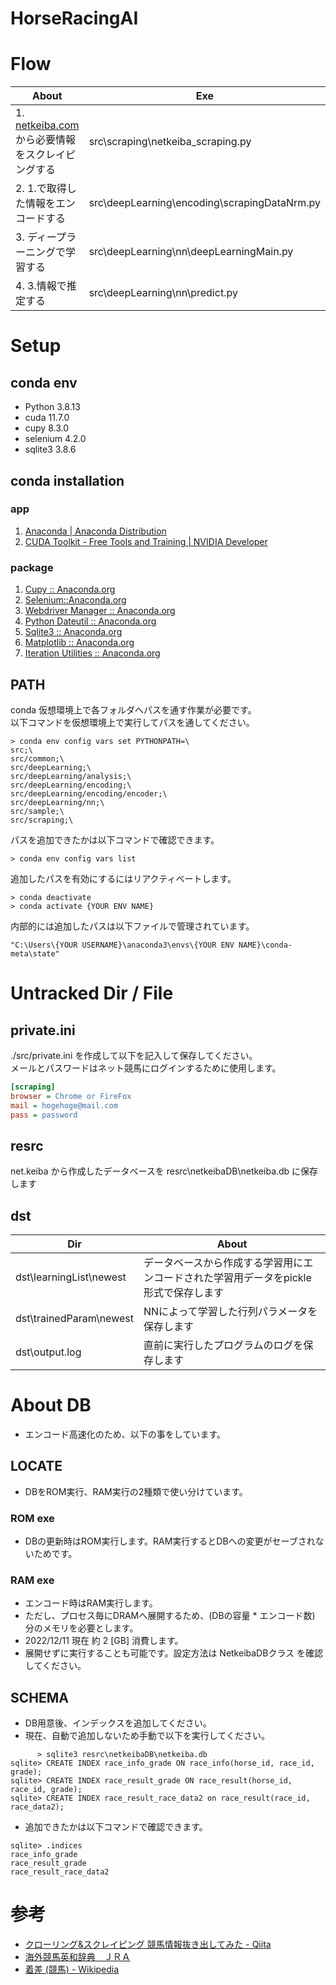 # HorseRacingAI

# Flow
| About | Exe | Output |
| ----  | --- | ------ |
|1. [netkeiba.com](https://www.netkeiba.com/)から必要情報をスクレイピングする|src\scraping\netkeiba_scraping.py	|resrc\netkeibaDB\netkeiba.db|
|2. 1.で取得した情報をエンコードする|src\deepLearning\encoding\scrapingDataNrm.py|dst\learningList\newest|
|3. ディープラーニングで学習する|src\deepLearning\nn\deepLearningMain.py|dst\trainedParam\newest|
|4. 3.情報で推定する|src\deepLearning\nn\predict.py| - |

# Setup

## conda env
* Python 3.8.13
* cuda 11.7.0
* cupy 8.3.0
* selenium 4.2.0
* sqlite3 3.8.6

## conda installation
### app
1. [Anaconda | Anaconda Distribution](https://www.anaconda.com/products/distribution)
2. [CUDA Toolkit - Free Tools and Training | NVIDIA Developer](https://developer.nvidia.com/cuda-toolkit)

### package
1. [Cupy :: Anaconda.org](https://anaconda.org/anaconda/cupy)
2. [Selenium::Anaconda.org](https://anaconda.org/conda-forge/selenium)
3. [Webdriver Manager :: Anaconda.org](https://anaconda.org/conda-forge/webdriver-manager)
4. [Python Dateutil :: Anaconda.org](https://anaconda.org/conda-forge/python-dateutil)
5. [Sqlite3 :: Anaconda.org](https://anaconda.org/blaze/sqlite3)
6. [Matplotlib :: Anaconda.org](https://anaconda.org/conda-forge/matplotlib)
7. [Iteration Utilities :: Anaconda.org](https://anaconda.org/conda-forge/iteration_utilities)

## PATH
conda 仮想環境上で各フォルダへパスを通す作業が必要です。  
以下コマンドを仮想環境上で実行してパスを通してください。

```bash:
> conda env config vars set PYTHONPATH=\
src;\
src/common;\
src/deepLearning;\
src/deepLearning/analysis;\
src/deepLearning/encoding;\
src/deepLearning/encoding/encoder;\
src/deepLearning/nn;\
src/sample;\
src/scraping;\
```

パスを追加できたかは以下コマンドで確認できます。
```bash:
> conda env config vars list
```

追加したパスを有効にするにはリアクティベートします。
```bash:
> conda deactivate
> conda activate {YOUR ENV NAME}
```

内部的には追加したパスは以下ファイルで管理されています。
```bash:
"C:\Users\{YOUR USERNAME}\anaconda3\envs\{YOUR ENV NAME}\conda-meta\state"
```

# Untracked Dir / File

## private.ini
./src/private.ini を作成して以下を記入して保存してください。  
メールとパスワードはネット競馬にログインするために使用します。

```txt:whatprivate.ini
[scraping]
browser = Chrome or FireFox
mail = hogehoge@mail.com
pass = password
```
## resrc
net.keiba から作成したデータベースを resrc\netkeibaDB\netkeiba.db に保存します  

## dst
|Dir|About|
| ---- | ---- |
|dst\learningList\newest|データベースから作成する学習用にエンコードされた学習用データをpickle形式で保存します|
|dst\trainedParam\newest|NNによって学習した行列パラメータを保存します|
|dst\output.log|直前に実行したプログラムのログを保存します|

# About DB
 * エンコード高速化のため、以下の事をしています。
## LOCATE
* DBをROM実行、RAM実行の2種類で使い分けています。
### ROM exe
* DBの更新時はROM実行します。RAM実行するとDBへの変更がセーブされないためです。

### RAM exe
* エンコード時はRAM実行します。
* ただし、プロセス毎にDRAMへ展開するため、(DBの容量 * エンコード数) 分のメモリを必要とします。
* 2022/12/11 現在 約 2 [GB] 消費します。
* 展開せずに実行することも可能です。設定方法は NetkeibaDBクラス を確認してください。

## SCHEMA
* DB用意後、インデックスを追加してください。
* 現在、自動で追加しないため手動で以下を実行してください。

```bash:
      > sqlite3 resrc\netkeibaDB\netkeiba.db
sqlite> CREATE INDEX race_info_grade ON race_info(horse_id, race_id, grade);
sqlite> CREATE INDEX race_result_grade ON race_result(horse_id, race_id, grade);
sqlite> CREATE INDEX race_result_race_data2 on race_result(race_id, race_data2);
```

* 追加できたかは以下コマンドで確認できます。
```bash:
sqlite> .indices
race_info_grade
race_result_grade
race_result_race_data2
```

# 参考
- [クローリング&スクレイピング 競馬情報抜き出してみた - Qiita](https://qiita.com/penguinz222/items/6a30d026ede2e822e245)
- [海外競馬英和辞典　ＪＲＡ](https://www.jra.go.jp/keiba/overseas/yougo/index.html)
- [着差 (競馬) - Wikipedia](https://ja.wikipedia.org/wiki/%E7%9D%80%E5%B7%AE_(%E7%AB%B6%E9%A6%AC)#:~:text=%E7%AB%B6%E9%A6%AC%E3%81%AE%E7%AB%B6%E8%B5%B0%E3%81%AB%E3%81%8A%E3%81%91%E3%82%8B%E7%9D%80,%E7%AB%B6%E8%B5%B0%E3%81%A7%E3%81%AF%E7%94%A8%E3%81%84%E3%82%89%E3%82%8C%E3%81%AA%E3%81%84%E3%80%82)
